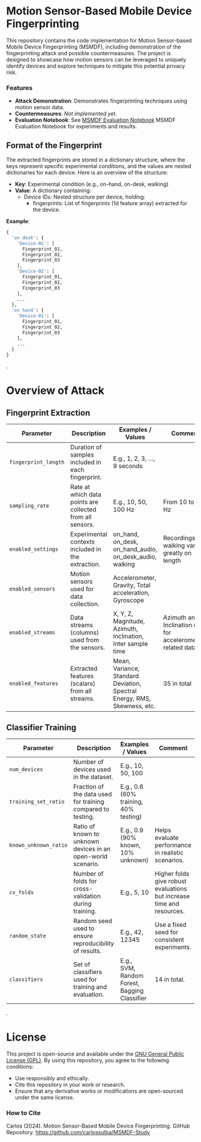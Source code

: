 # Motion Sensor-Based Mobile Device Fingerprinting

This repository contains the code implementation for Motion Sensor-based Mobile Device Fingerprinting (MSMDF), including demonstration of the fingerprinting attack and possible countermeasures. The project is designed to showcase how motion sensors can be leveraged to uniquely identify devices and explore techniques to mitigate this potential privacy risk.

### Features
- **Attack Demonstration**: Demonstrates fingerprinting techniques using motion sensor data.
- **Countermeasures**: *Not implemented yet*.
- **Evaluation Notebook**: See [MSMDF Evaluation Notebook](https://github.com/carlossulba/MSMDF-Study/blob/main/Code/Classes%20and%20Notebooks/MSMDF%20Evaluation%20Notebook.ipynb) MSMDF Evaluation Notebook for experiments and results.

## Format of the Fingerprint
The extracted fingerprints are stored in a dictionary structure, where the keys represent specific experimental conditions, and the values are nested dictionaries for each device. Here is an overview of the structure:

- **Key**: Experimental condition (e.g., on-hand, on-desk, walking)
- **Value**: A dictionary containing:
  - Device IDs: Nested structure per device, holding:
    - fingerprints: List of fingerprints (1d feature array) extracted for the device.

**Example**:
```python
{
  'on desk': {
    'Device-01': [
      Fingerprint_01,
      Fingerprint_02,
      Fingerprint_03
    ],
    'Device-02': [
      Fingerprint_01,
      Fingerprint_02,
      Fingerprint_03
    ],
    ...
  },
  'on hand': {
    'Device-01': [
      Fingerprint_01,
      Fingerprint_02,
      Fingerprint_03
    ],
    ...
  }
}
```
.
# Overview of Attack
## Fingerprint Extraction
| **Parameter**         | **Description**                                             | **Examples / Values**                               | **Comment**                                              |
|------------------------|-------------------------------------------------------------|----------------------------------------------------|----------------------------------------------------------|
| `fingerprint_length`   | Duration of samples included in each fingerprint.           | E.g., 1, 2, 3, …, 9 seconds                        |                                                          |
| `sampling_rate`        | Rate at which data points are collected from all sensors.   | E.g., 10, 50, 100 Hz                               | From 10 to 200 Hz                                        |
| `enabled_settings`     | Experimental contexts included in the extraction.           | on_hand, on_desk, on_hand_audio, on_desk_audio, walking | Recordings of walking vary greatly on length             |
| `enabled_sensors`      | Motion sensors used for data collection.                    | Accelerometer, Gravity, Total acceleration, Gyroscope |                                                          |
| `enabled_streams`      | Data streams (columns) used from the sensors.               | X, Y, Z, Magnitude, Azimuth, Inclination, Inter sample time | Azimuth and Inclination only for accelerometer-related data |
| `enabled_features`     | Extracted features (scalars) from all streams.              | Mean, Variance, Standard Deviation, Spectral Energy, RMS, Skewness, etc. | 35 in total                                              |

## Classifier Training
| **Parameter**         | **Description**                                             | **Examples / Values**                               | **Comment**                                              |
|------------------------|-------------------------------------------------------------|----------------------------------------------------|----------------------------------------------------------|
| `num_devices`          | Number of devices used in the dataset.                 | E.g., 10, 50, 100                                  |                                                          |
| `training_set_ratio`   | Fraction of the data used for training compared to testing. | E.g., 0.6 (60% training, 40% testing)              |                                                          |
| `known_unknown_ratio`  | Ratio of known to unknown devices in an open-world scenario.| E.g., 0.9 (90% known, 10% unknown)                 | Helps evaluate performance in realistic scenarios.       |
| `cv_folds`             | Number of folds for cross-validation during training.       | E.g., 5, 10                                        | Higher folds give robust evaluations but increase time and resources. |
| `random_state`         | Random seed used to ensure reproducibility of results.      | E.g., 42, 12345                                    | Use a fixed seed for consistent experiments.             |
| `classifiers`          | Set of classifiers used for training and evaluation.        | E.g., SVM, Random Forest, Bagging Classifier       | 14 in total.       |

.
# License
This project is open-source and available under the [GNU General Public License (GPL)](https://www.gnu.org/licenses/gpl-3.0.en.html). By using this repository, you agree to the following conditions:
- Use responsibly and ethically.
- Cite this repository in your work or research.
- Ensure that any derivative works or modifications are open-sourced under the same license.

### How to Cite
Carlos (2024). Motion Sensor-Based Mobile Device Fingerprinting. GitHub Repository.
https://github.com/carlossulba/MSMDF-Study